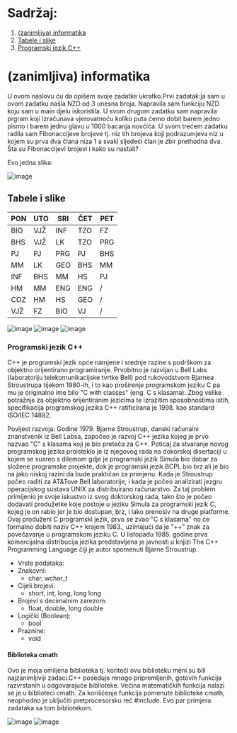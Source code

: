 # Sadržaj:
1. [(zanimljiva) informatika](#(zanimljiva)-informatika)
2. [Tabele i slike](#Tabele-i-slike)
3. [Programski jezik C++](#Programski-jezik-C++)

# (zanimljiva) informatika
U ovom naslovu ću da opišem svoje zadatke ukratko.Prvi zadatak:ja sam u ovom zadatku našla NZD od 3 unesna broja. Napravila sam funkciju NZD koju sam u main djelu iskoristila.
U svom drugom zadatku sam napravila prgram koji izračunava vjerovatnoću koliko puta ćemo dobit barem jedno pismo i barem jednu glavu u 1000 bacanja novćića.
U svom trećem zadatku radila sam Fibonaccijeve brojeve tj. niz tih brojeva koji podrazumjeva niz u kojem su prva dva člana niza 1 a svaki sljedeći član je zbir prethodna dva.
Šta su Fibonaccijevi brojevi i kako su nastali?

Evo jedna slika:

![image](https://github.com/NejlaHajdukovic/programiranje/assets/169186365/3bd2ca85-fb20-4575-9519-ceac27306712)

## Tabele i slike

| PON | UTO | SRI | ČET | PET |
|-----|-----|-----|-----|-----|
| BIO | VJŽ | INF | TZO |  FZ |
| BHS | VJŽ | LK  | TZO | PRG |
| PJ  | PJ  | PRG | PJ  | BHS |
| MM  | LK  | GEO | BHS | MM  |
| INF | BHS | MM  | HS  | PJ  |
| HM  | MM  | ENG | ENG |  /  |
| COZ | HM  | HS  | GEO |  /  |
| VJŽ | FZ  | BIO | VJ  |  /  |

![image](https://github.com/NejlaHajdukovic/programiranje/assets/169186365/c57eaff8-11a2-4884-baf1-a3a39ebbf567)
![image](https://github.com/NejlaHajdukovic/programiranje/assets/169186365/e20edcce-a395-4850-b8a5-7291f8672da9)
![image](https://github.com/NejlaHajdukovic/programiranje/assets/169186365/ff9ab041-baea-4a89-8c77-3efec49911d6)




### Programski jezik C++

C++ je programski jezik opće namjene i srednje razine s podrškom za objektno orijentirano programiranje. Prvobitno je razvijan u Bell Labs (laboratoriju telekomunikacijske tvrtke Bell) pod rukovodstvom Bjarnea Stroustrupa tijekom 1980-ih, i to kao proširenje programskom jeziku C pa mu je originalno ime bilo "C with classes" (eng. C s klasama). Zbog velike potražnje za objektno orijentiranim jezicima te izrazitim sposobnostima istih, specifikacija programskog jezika C++ ratificirana je 1998. kao standard ISO/IEC 14882.

Povijest razvoja:
Godine 1979. Bjarne Stroustrup, danski računalni znanstvenik iz Bell Labsa, započeo je razvoj C++ jezika kojeg je prvo nazvao "C" s klasama koji je bio preteća za C++. Poticaj za stvaranje novog programskog jezika proisteklo je iz njegovog rada na dokorskoj disertaciji u kojem se susreo s dilemom gdje je programski jezik Simula bio dobar za složene programske projekte, dok je programski jezik BCPL bio brz ali je bio na jako niskoj razini da bude praktičan za primjenu. Kada je Stroustrup počeo raditi za AT&Tove Bell laboratorije, i kada je počeo analizirati jezgru operacijskog sustava UNIX za distribuirano računarstvo. Za taj problem primijenio je svoje iskustvo iz svog doktorskog rada, tako što je počeo dodavati produžetke koje postoje u jeziku Simula za programski jezik C, kojeg je on rabio jer je bio dostupan, brz, i lako prenosiv na druge platforme. Ovaj produženi C programski jezik, prvo se zvao "C s klasama" no će formalno dobiti naziv C++ krajem 1983., uzimajući da je "++" znak za povećavanje u programskom jeziku C. U listopadu 1985. godine prva komercijalna distribucija jezika predstavljena je javnosti u knjizi The C++ Programming Language čiji je autor spomenuti Bjarne Stroustrup.

- Vrste podataka:
- Znakovni: 
  - char, wchar_t
- Cijeli brojevi:
  - short, int, long, long long
- Brojevi s decimalnim zarezom:
  -  float, double, long double
- Logički (Boolean):
  -  bool
- Praznine:
  - void
  

#### Biblioteka cmath
Ovo je moja omiljena biblioteka tj. koriteći ovu biblioteku meni su bili najzanimljiviji zadaci.C++ poseduje mnogo pripremljenih, gotovih funkcija razvrstanih u odgovarajuće biblioteke. Većina matematičkih funkcija nalazi se je u biblioteci cmath. Za korišćenje funkcija pomenute biblioteke cmath, neophodno je uključiti  pretprocesorsku reč #include. Evo par primjera zadataka sa tom bibliotekom.

![image](https://github.com/NejlaHajdukovic/programiranje/assets/169186365/d95a3cdc-9e82-444c-be02-4863674bbfec)
![image](https://github.com/NejlaHajdukovic/programiranje/assets/169186365/2e3daf88-ddfe-4cc9-afe5-9d4f7b67a52b)




